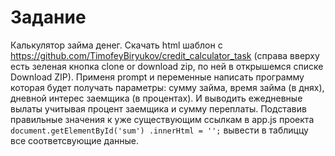 # Задание

Калькулятор займа денег. Скачать html шаблон с https://github.com/TimofeyBiryukov/credit_calculator_task (справа вверху есть зеленая кнопка clone or download zip, по ней в открышемся списке Download ZIP). Применя prompt и переменные написать программу которая будет получать параметры: сумму займа, время займа (в днях), дневной интерес заемщика (в процентах). И выводить ежедневные вылаты учитывая процент заемщика и сумму переплаты. Подставив правильные значения к уже существующим ссылкам в app.js проекта `document.getElementById('sum') .innerHtml = '';` вывести в таблиццу все соответсвующие данные.
